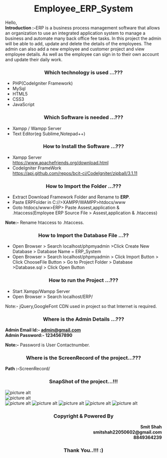 <h1 align="center"> <b>Employee_ERP_System</b> </h1>  

Hello,</br><b>Introduction :-</b>ERP is a business process management software that allows an organization to use an integrated application system to manage a business and automate many back office fee tasks. In this project the admin will be able to add, update and delete the details of the employees. The admin can also add a new employee and customer project and view employee details. As well as the employee can sign in to their own account and update their daily work.

<h3 align="center"> <b>Which technology is used …???</b> </h3>  

-	PHP(CodeIgniter Framework)
-	MySql
-	HTML5
-	CSS3
-	JavaScript

<h3 align="center"> <b>Which Software is needed …???</b> </h3>    

-	Xampp / Wampp Server
-	Text Editor(eg Sublime,Notepad++)

<h3 align="center"> <b>How to Install the Software …???</b> </h3>  

-	Xampp Server  
https://www.apachefriends.org/download.html
- CodeIgniter FrameWork  
https://api.github.com/repos/bcit-ci/CodeIgniter/zipball/3.1.11
	

<h3 align="center"> <b>How to Import the Folder …???</b> </h3>  

- Extract Download Framework Folder and Rename to <b>ERP</b>.  
- Paste ERPFolder in C://>XAMPP/WAMPP>htdocs/www   
- Goto htdocs/www>ERP> Paste Assest,application & .htaccess(Employee ERP Source File > Assest,application & .htaccess)


<b>Note:-</b> Rename htaccess to .htaccess.

<h3 align="center"> <b>How to Import the Database File ...??</b> </h3>  

- Open Browser > Search localhost/phpmyadmin >Click Create New Database > Database Name = ERP_System  
- Open Browser > Search localhost/phpmyadmin > Click Import Button > Click ChooseFile Button > Go to Project Folder > Database >Database.sql > Click Open Button

<h3 align="center"> <b>How to run the Project …???</b> </h3>  

- Start Xampp/Wampp Server
- Open Browser > Search localhost/ERP/

Note:- jQuery,GoogleFont CDN used in project so that Internet is required.

<h3 align="center"> <b>Where is the Admin Details ...???</b> </h3>

<b>Admin Email Id:- admin@gmail.com</b>  
<b>Admin Password:- 1234567890</b>  

<b>Note:-</b> Password is User Contactnumber.

<h3 align="center"> <b>Where is the ScreenRecord of the project...???</b> </h3>  
<b>Path :-</b>ScreenRecord/

<h3 align="center"> <b>SnapShot of the project…!!!</b> </h3>  

![picture alt](/SnapShot/Index.png "Home Page")  
![picture alt](/SnapShot/AdminDashboard.png "Admin Dashboard")  
![picture alt](/SnapShot/AddEmployee.png "Add Employee")
![picture alt](/SnapShot/ViewProjectHistroy.png "View Project Histroy")
![picture alt](/SnapShot/EmployeeDashboard.png "Employee Dashboard")
![picture alt](/SnapShot/AddTransaction.png "Add Transaction")
![picture alt](/SnapShot/ViewBalanceSheet.png "View Transaction")

<h3 align="center"> <b>Copyright & Powered By</b> </h3>
<p align="right"><b>Smit Shah</br>smitshah22050602@gmail.com</br>8849364239</br></b></p>

<h3 align="center"> <b>Thank You..!!! :)</b> </h3>
